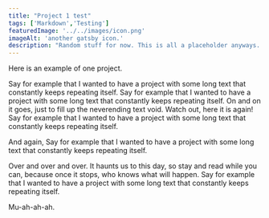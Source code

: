 ```yaml
---
title: "Project 1 test"
tags: ['Markdown','Testing']
featuredImage: '../../images/icon.png'
imageAlt: 'another gatsby icon.'
description: "Random stuff for now. This is all a placeholder anyways... besides it's almost lunch time."
---
```


Here is an example of one project.

Say for example that I wanted to have a project with some long text that constantly keeps repeating itself. Say for example that I wanted to have a project with some long text that constantly keeps repeating itself. On and on it goes, just to fill up the neverending text void. Watch out, here it is again! Say for example that I wanted to have a project with some long text that constantly keeps repeating itself. 

And again, Say for example that I wanted to have a project with some long text that constantly keeps repeating itself. 

Over and over and over. It haunts us to this day, so stay and read while you can, because once it stops, who knows what will happen. Say for example that I wanted to have a project with some long text that constantly keeps repeating itself. 

Mu-ah-ah-ah. 

